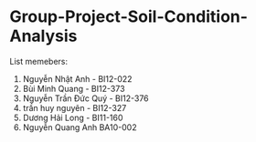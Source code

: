 # Group-Project-Soil-Condition-Analysis
List memebers:

1. Nguyễn Nhật Anh - BI12-022
2. Bùi Minh Quang - BI12-373
3. Nguyễn Trần Đức Quý - BI12-376
4. trần huy nguyên - BI12-327
5. Dương Hải Long - BI11-160
6. Nguyễn Quang Anh BA10-002
